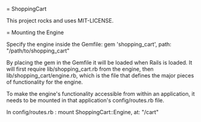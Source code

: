= ShoppingCart

This project rocks and uses MIT-LICENSE.

= Mounting the Engine

Specify the engine inside the Gemfile:
  gem 'shopping_cart', path: "/path/to/shopping_cart"

By placing the gem in the Gemfile it will be loaded when Rails is loaded. It will first require lib/shopping_cart.rb from the engine, then lib/shopping_cart/engine.rb, which is the file that defines the major pieces of functionality for the engine.

To make the engine's functionality accessible from within an application, it needs to be mounted in that application's config/routes.rb file.

In config/routes.rb :
  mount ShoppingCart::Engine, at: "/cart"
